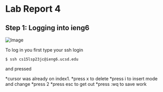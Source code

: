 # Lab Report 4

## Step 1: Logging into ieng6

![Image](Loggingieng6)

To log in you first type your ssh login 
~~~
$ ssh cs15lsp23jc@ieng6.ucsd.edu
~~~
and pressed <Enter>




*cursor was already on index1.
*press x to delete
*press i to insert mode and change
*press 2 
*press esc to get out 
*press :wq to save work
